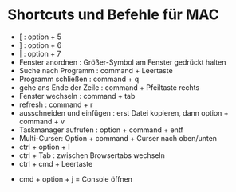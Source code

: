 # Shortcuts und Befehle für MAC

- [ : option + 5
- ] : option + 6
- | : option + 7
- Fenster anordnen : Größer-Symbol am Fenster gedrückt halten
- Suche nach Programm : command + Leertaste
- Programm schließen : command + q
- gehe ans Ende der Zeile : command + Pfeiltaste rechts
- Fenster wechseln : command + tab
- refresh : command + r
- ausschneiden und einfügen : erst Datei kopieren, dann option + command + v
- Taskmanager aufrufen : option + command + entf
- Multi-Curser: Option + command + Curser nach oben/unten
- ctrl + option + I
- ctrl + Tab : zwischen Browsertabs wechseln
- ctrl + cmd + Leertaste

* cmd + option + j = Console öffnen
